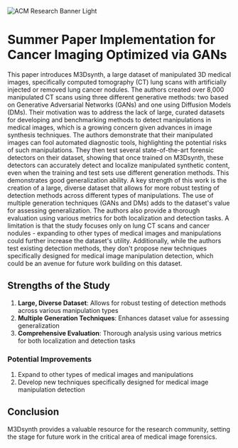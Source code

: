 ![ACM Research Banner Light](https://github.com/ACM-Research/paperImplementations/assets/108421238/467a89e3-72db-41d7-9a25-51d2c589bfd9)

# Summer Paper Implementation for Cancer Imaging Optimized via GANs

This paper introduces M3Dsynth, a large dataset of manipulated 3D medical images, specifically computed tomography (CT) lung scans with artificially injected or removed lung cancer nodules. The authors created over 8,000 manipulated CT scans using three different generative methods: two based on Generative Adversarial Networks (GANs) and one using Diffusion Models (DMs). Their motivation was to address the lack of large, curated datasets for developing and benchmarking methods to detect manipulations in medical images, which is a growing concern given advances in image synthesis techniques.
The authors demonstrate that their manipulated images can fool automated diagnostic tools, highlighting the potential risks of such manipulations. They then test several state-of-the-art forensic detectors on their dataset, showing that once trained on M3Dsynth, these detectors can accurately detect and localize manipulated synthetic content, even when the training and test sets use different generation methods. This demonstrates good generalization ability.
A key strength of this work is the creation of a large, diverse dataset that allows for more robust testing of detection methods across different types of manipulations. The use of multiple generation techniques (GANs and DMs) adds to the dataset's value for assessing generalization. The authors also provide a thorough evaluation using various metrics for both localization and detection tasks. A limitation is that the study focuses only on lung CT scans and cancer nodules - expanding to other types of medical images and manipulations could further increase the dataset's utility. Additionally, while the authors test existing detection methods, they don't propose new techniques specifically designed for medical image manipulation detection, which could be an avenue for future work building on this dataset.

## Strengths of the Study

1. **Large, Diverse Dataset**: Allows for robust testing of detection methods across various manipulation types
2. **Multiple Generation Techniques**: Enhances dataset value for assessing generalization
3. **Comprehensive Evaluation**: Thorough analysis using various metrics for both localization and detection tasks

### Potential Improvements
1. Expand to other types of medical images and manipulations
2. Develop new techniques specifically designed for medical image manipulation detection

## Conclusion

M3Dsynth provides a valuable resource for the research community, setting the stage for future work in the critical area of medical image forensics.
